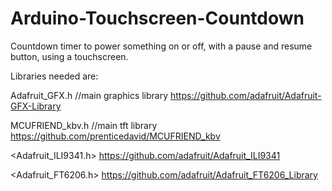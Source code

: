 # Arduino-Touchscreen-Countdown
Countdown timer to power something on or off, with a pause and resume button, using a touchscreen.

Libraries needed are:

Adafruit_GFX.h //main graphics library
https://github.com/adafruit/Adafruit-GFX-Library

MCUFRIEND_kbv.h //main tft library
https://github.com/prenticedavid/MCUFRIEND_kbv

<Adafruit_ILI9341.h>
https://github.com/adafruit/Adafruit_ILI9341

<Adafruit_FT6206.h>
https://github.com/adafruit/Adafruit_FT6206_Library
